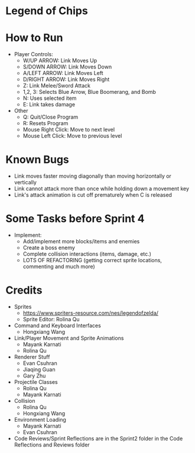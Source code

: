 # Legend of Chips

# How to Run
* Player Controls:
  - W/UP ARROW: Link Moves Up
  - S/DOWN ARROW: Link Moves Down
  - A/LEFT ARROW: Link Moves Left
  - D/RIGHT ARROW: Link Moves Right
  - Z: Link Melee/Sword Attack
  - 1,2, 3: Selects Blue Arrow, Blue Boomerang, and Bomb 
  - N: Uses selected item
  - E: Link takes damage
* Other
  - Q: Quit/Close Program
  - R: Resets Program
  - Mouse Right Click: Move to next level
  - Mouse Left Click: Move to previous level

# Known Bugs
* Link moves faster moving diagonally than moving horizontally or vertically
* Link cannot attack more than once while holding down a movement key
* Link's attack animation is cut off prematurely when C is released

# Some Tasks before Sprint 4
* Implement:
  - Add/implement more blocks/items and enemies
  - Create a boss enemy
  - Complete collision interactions (items, damage, etc.)
  - LOTS OF REFACTORING (getting correct sprite locations, commenting and much more)

# Credits
* Sprites
  - https://www.spriters-resource.com/nes/legendofzelda/
  - Sprite Editor: Rolina Qu
* Command and Keyboard Interfaces
  - Hongxiang Wang
* Link/Player Movement and Sprite Animations
  - Mayank Karnati
  - Rolina Qu
* Renderer Stuff
  - Evan Csuhran
  - Jiaqing Guan
  - Gary Zhu
* Projectile Classes
  - Rolina Qu
  - Mayank Karnati
* Collision
  - Rolina Qu
  - Hongxiang Wang
* Environment Loading
  - Mayank Karnati
  - Evan Csuhran
* Code Reviews/Sprint Reflections are in the Sprint2 folder in the Code Reflections and Reviews folder

